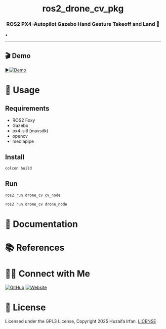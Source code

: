 
<div align="center">
  <h1>ros2_drone_cv_pkg</h1>
  <p><h3 align="center">ROS2 PX4-Autopilot Gazebo Hand Gesture Takeoff and Land 🚀</h3></p>
</div>

•
<hr>

## 🎬 Demo

[▶️![Demo](https://img.youtube.com/vi/67wgGgZzRaQ/maxresdefault.jpg)](https://www.youtube.com/watch?v=67wgGgZzRaQ)


# 🚀 Usage


## Requirements

- ROS2 Foxy
- Gazebo
- px4-sitl (mavsdk)
- opencv
- mediapipe

## Install

```bash
colcon build
```

## Run

```bash
ros2 run drone_cv cv_node
```

```bash
ros2 run drone_cv drone_node
```


# 📝 Documentation

# 📚 References


# 🤝🏻 Connect with Me

[![GitHub](https://img.shields.io/badge/Github-%23222.svg?style=for-the-badge&logo=github&logoColor=white)](https://github.com/HuzaifaIrfan/)
[![Website](https://img.shields.io/badge/Website-%23222.svg?style=for-the-badge&logo=google-chrome&logoColor==%234285F4)](https://www.huzaifairfan.com)

# 📜 License

Licensed under the GPL3 License, Copyright 2025 Huzaifa Irfan. [LICENSE](LICENSE)
